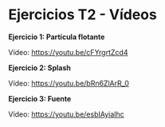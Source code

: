 # Ejercicios T2 - Vídeos

**Ejercicio 1: Partícula flotante**

Vídeo: https://youtu.be/cFYrgrtZcd4

**Ejercicio 2: Splash**

Vídeo: https://youtu.be/bRn6ZlArR_0

**Ejercicio 3: Fuente**

Vídeo: https://youtu.be/esbIAyiaIhc
